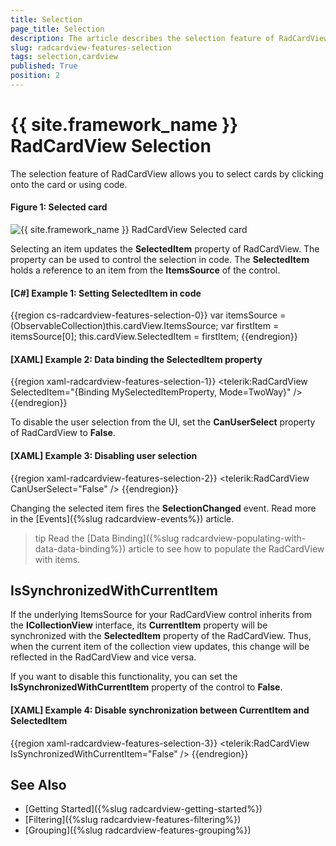 ```yaml
---
title: Selection
page_title: Selection
description: The article describes the selection feature of RadCardView.
slug: radcardview-features-selection
tags: selection,cardview
published: True
position: 2
---
```


# {{ site.framework_name }} RadCardView Selection

The selection feature of RadCardView allows you to select cards by clicking onto the card or using code.

#### Figure 1: Selected card 
![{{ site.framework_name }} RadCardView Selected card](images/radcardview-features-selection-0.png)

Selecting an item updates the __SelectedItem__ property of RadCardView. The property can be used to control the selection in code. The __SelectedItem__ holds a reference to an item from the __ItemsSource__ of the control.

#### __[C#] Example 1: Setting SelectedItem in code__
{{region cs-radcardview-features-selection-0}}
	 var itemsSource = (ObservableCollection<MyDataItem>)this.cardView.ItemsSource;
	 var firstItem = itemsSource[0];
	 this.cardView.SelectedItem = firstItem;
{{endregion}}

#### __[XAML] Example 2: Data binding the SelectedItem property__
{{region xaml-radcardview-features-selection-1}}
	  <telerik:RadCardView SelectedItem="{Binding MySelectedItemProperty, Mode=TwoWay}" />
{{endregion}}

To disable the user selection from the UI, set the __CanUserSelect__ property of RadCardView to __False__. 

#### __[XAML] Example 3: Disabling user selection__
{{region xaml-radcardview-features-selection-2}}
	<telerik:RadCardView CanUserSelect="False" />
{{endregion}}

Changing the selected item fires the __SelectionChanged__ event. Read more in the [Events]({%slug radcardview-events%}) article.

>tip Read the [Data Binding]({%slug radcardview-populating-with-data-data-binding%}) article to see how to populate the RadCardView with items.

## IsSynchronizedWithCurrentItem

If the underlying ItemsSource for your RadCardView control inherits from the **ICollectionView** interface, its **CurrentItem** property will be synchronized with the **SelectedItem** property of the RadCardView. Thus, when the current item of the collection view updates, this change will be reflected in the RadCardView and vice versa.

If you want to disable this functionality, you can set the **IsSynchronizedWithCurrentItem** property of the control to **False**.

#### __[XAML] Example 4: Disable synchronization between CurrentItem and SelectedItem__
{{region xaml-radcardview-features-selection-3}}
	<telerik:RadCardView IsSynchronizedWithCurrentItem="False" />
{{endregion}}

## See Also  
* [Getting Started]({%slug radcardview-getting-started%})
* [Filtering]({%slug radcardview-features-filtering%})
* [Grouping]({%slug radcardview-features-grouping%})